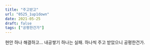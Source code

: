 ```yaml
---
title: "주고받고"
url: "0525_1up1down"
date: 2021-05-25
draft: false
tags: ["공평한건가"]
---
```

현안 하나 해결하고... 내공쌓기 하나는 실패. 하나씩 주고 받았으니 공평한건가.

